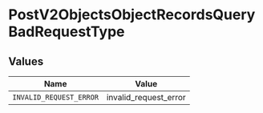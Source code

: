 # PostV2ObjectsObjectRecordsQueryBadRequestType


## Values

| Name                    | Value                   |
| ----------------------- | ----------------------- |
| `INVALID_REQUEST_ERROR` | invalid_request_error   |